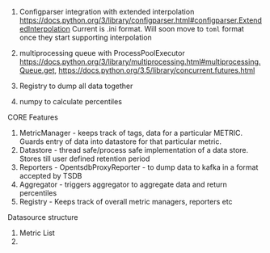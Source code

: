 1) Configparser integration with extended interpolation  https://docs.python.org/3/library/configparser.html#configparser.ExtendedInterpolation
   Current is .ini format. Will soon move to `toml` format once they start supporting interpolation

2) multiprocessing queue with ProcessPoolExecutor https://docs.python.org/3/library/multiprocessing.html#multiprocessing.Queue.get, https://docs.python.org/3.5/library/concurrent.futures.html

3) Registry to dump all data together

4) numpy to calculate percentiles


CORE Features
1) MetricManager - keeps track of tags, data for a particular METRIC. Guards entry of data into datastore for that particular metric.
2) Datastore - thread safe/process safe implementation of a data store. Stores till user defined retention period
3) Reporters - OpentsdbProxyReporter - to dump data to kafka in a format accepted by TSDB
4) Aggregator - triggers aggregator to aggregate data and return percentiles
5) Registry - Keeps track of overall metric managers, reporters etc


Datasource structure
1) Metric List
2) 